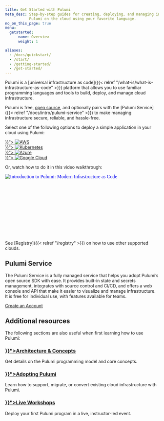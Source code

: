 ```yaml
---
title: Get Started with Pulumi
meta_desc: Step-by-step guides for creating, deploying, and managing infrastructure with
           Pulumi on the cloud using your favorite language.
no_on_this_page: true
menu:
  getstarted:
      name: Overview
      weight: 1

aliases:
  - /docs/quickstart/
  - /start/
  - /getting-started/
  - /get-started/
---
```


Pulumi is a [universal infrastructure as code]({{< relref "/what-is/what-is-infrastructure-as-code" >}}) platform that allows you to use familiar programming languages and tools to build, deploy, and manage cloud infrastructure.

Pulumi is free, [open source](https://github.com/pulumi/pulumi), and optionally pairs with the [Pulumi Service]({{< relref "/docs/intro/pulumi-service" >}}) to make managing infrastructure secure, reliable, and hassle-free.

Select one of the following options to deploy a simple application in your cloud using Pulumi:

<div class="tiles flex-wrap mt-4">
    <div class="pb-4 md:pr-4 md:w-1/2">
        <a class="tile p-8" href="{{< relref "/docs/get-started/aws" >}}">
            <img class="h-10 mx-auto" src="/logos/tech/aws.svg" alt="AWS">
        </a>
    </div>
    <div class="pb-4 md:w-1/2">
        <a class="tile p-8" href="{{< relref "/docs/get-started/kubernetes" >}}">
            <img class="h-10 mx-auto" src="/logos/tech/k8s.svg" alt="Kubernetes">
        </a>
    </div>
    <div class="pb-4 md:pr-4 md:w-1/2">
        <a class="tile p-8" href="{{< relref "/docs/get-started/azure" >}}">
            <img class="h-10 mx-auto" src="/logos/tech/azure.svg" alt="Azure">
        </a>
    </div>
    <div class="pb-4 md:w-1/2">
        <a class="tile p-8" href="{{< relref "/docs/get-started/gcp" >}}">
            <img class="h-10 mx-auto" src="/logos/tech/gcp.svg" alt="Google Cloud">
        </a>
    </div>
</div>

Or, watch how to do it in this video walkthrough:

<div class="rounded-md shadow border border-gray-300 w-3/4" style="position: relative; padding-bottom: 40.25%; height: 0; overflow: hidden;">
    <iframe
        src="//www.youtube.com/embed/6f8KF6UGN7g?rel=0"
        style="position: absolute; top: 0; left: 0; width: 100%; height: 100%; border:0;"
        allowfullscreen=""
        title="Introduction to Pulumi: Modern Infrastructure as Code"
        srcdoc="<style>*{padding:0;margin:0;overflow:hidden}html,body{height:100%}img{position:absolute;width:100%;top:0;bottom:0;margin:auto}</style><a href=https://www.youtube.com/embed/6f8KF6UGN7g?autoplay=1><img src='/images/home/youtube-preview.svg' alt='Introduction to Pulumi: Modern Infrastructure as Code'></a>">
    </iframe>
</div>

See [Registry]({{< relref "/registry" >}}) on how to use other supported clouds.

## Pulumi Service

The Pulumi Service is a fully managed service that helps you adopt Pulumi’s open source SDK with ease. It provides built-in state and secrets management, integrates with source control and CI/CD, and offers a web console and API that make it easier to visualize and manage infrastructure. It is free for individual use, with features available for teams.

<a class="btn btn-secondary" href="https://app.pulumi.com/signup" target="_blank">Create an Account</a>

## Additional resources

The following sections are also useful when first learning how to use Pulumi:

<div class="md:flex flex-row mt-6 mb-6">
    <div class="md:w-1/2 border-solid border-t-2 border-gray-200">
        <h3 class="no-anchor pt-4"><a href="{{< relref "/docs/intro/concepts" >}}"><i class="fas fa-file-alt pr-2"></i>Architecture & Concepts</a></h3>
        <p>Get details on the Pulumi programming model and core concepts.</p>
    </div>
    <div class="md:w-1/2 md:ml-4 border-solid border-t-2 border-gray-200">
        <h3 class="no-anchor pt-4"><a href="{{< relref "/docs/guides/adopting" >}}"><i class="fas fa-cloud pr-2"></i>Adopting Pulumi</a></h3>
        <p>Learn how to support, migrate, or convert existing cloud infrastructure with Pulumi.</p>
    </div>
</div>

<div class="md:flex flex-row mt-6 mb-6">
    <div class="w-full border-solid border-t-2 border-gray-200">
        <h3 class="no-anchor pt-4"><a href="{{< relref "/resources/introduction-to-pulumi" >}}"><i class="fas fa-users pr-2"></i>Live Workshops</a></h3>
        <p>Deploy your first Pulumi program in a live, instructor-led event.</p>
    </div>
</div>
